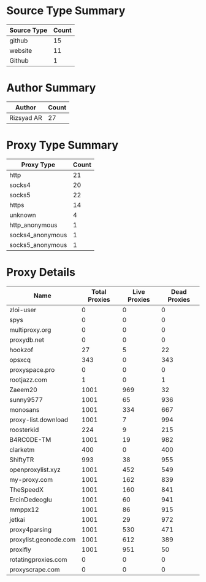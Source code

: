 # Source Type Summary

| Source Type | Count |
|-------------|-------|
| github | 15 |
| website | 11 |
| Github | 1 |


# Author Summary

| Author | Count |
|--------|-------|
| Rizsyad AR | 27 |


# Proxy Type Summary

| Proxy Type | Count |
|------------|-------|
| http | 21 |
| socks4 | 20 |
| socks5 | 22 |
| https | 14 |
| unknown | 4 |
| http_anonymous | 1 |
| socks4_anonymous | 1 |
| socks5_anonymous | 1 |


# Proxy Details

| Name | Total Proxies | Live Proxies | Dead Proxies |
|------|---------------|--------------|---------------|
| zloi-user | 0 | 0 | 0 |
| spys | 0 | 0 | 0 |
| multiproxy.org | 0 | 0 | 0 |
| proxydb.net | 0 | 0 | 0 |
| hookzof | 27 | 5 | 22 |
| opsxcq | 343 | 0 | 343 |
| proxyspace.pro | 0 | 0 | 0 |
| rootjazz.com | 1 | 0 | 1 |
| Zaeem20 | 1001 | 969 | 32 |
| sunny9577 | 1001 | 65 | 936 |
| monosans | 1001 | 334 | 667 |
| proxy-list.download | 1001 | 7 | 994 |
| roosterkid | 224 | 9 | 215 |
| B4RC0DE-TM | 1001 | 19 | 982 |
| clarketm | 400 | 0 | 400 |
| ShiftyTR | 993 | 38 | 955 |
| openproxylist.xyz | 1001 | 452 | 549 |
| my-proxy.com | 1001 | 162 | 839 |
| TheSpeedX | 1001 | 160 | 841 |
| ErcinDedeoglu | 1001 | 60 | 941 |
| mmppx12 | 1001 | 86 | 915 |
| jetkai | 1001 | 29 | 972 |
| proxy4parsing | 1001 | 530 | 471 |
| proxylist.geonode.com | 1001 | 612 | 389 |
| proxifly | 1001 | 951 | 50 |
| rotatingproxies.com | 0 | 0 | 0 |
| proxyscrape.com | 0 | 0 | 0 |
